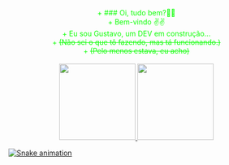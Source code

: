 
<div align="center" style="color: rgb(14,255,6)">
+ ### Oi, tudo bem?👀👀</br>
+ Bem-vindo ✌✌ </br>
+ Eu sou Gustavo, um DEV em construção...</br>
+ <s>(Não sei o que tô fazendo, mas tá funcionando.)</s></br>
+ <s>(Pelo menos estava, eu acho)</s></br></br>
</div?

<div align="center">
  <a href="https://github.com/gustavojb92">
  <img height="150em" src="https://github-readme-stats.vercel.app/api?username=gustavojb92&show_icons=false&theme=gotham&include_all_commits=true&count_private=true"/>
  <img height="150em" src="https://github-readme-stats.vercel.app/api/top-langs/?username=gustavojb92&layout=compact&langs_count=7&theme=gotham"/>
</div>

  ![Snake animation](https://github.com/gustavojb92/gustavojb92/blob/output/github-contribution-grid-snake.svg)

